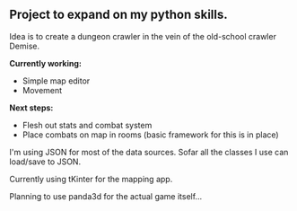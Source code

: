 **Project to expand on my python skills.**
--
Idea is to create a dungeon crawler in the vein of the old-school crawler Demise.

**Currently working:**
* Simple map editor
* Movement

**Next steps:**
* Flesh out stats and combat system
* Place combats on map in rooms (basic framework for this is in place)

I'm using JSON for most of the data sources. Sofar all the classes I use can load/save to JSON.

Currently using tKinter for the mapping app.

Planning to use panda3d for the actual game itself...